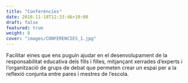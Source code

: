 ```yaml
---
title: "Conferències"
date: 2018-11-18T12:33:46+10:00
draft: false
featured: true
weight: 8
cover: "images/CONFERENCIES_1.jpg"
---
```


Facilitar eines que ens puguin ajudar en el desenvolupament de la responsabilitat educativa dels fills i filles, mitjançant xerrades d’experts i l’organització de grups de debat que permeten crear un espai per a la reflexió conjunta entre pares i mestres de l’escola.
